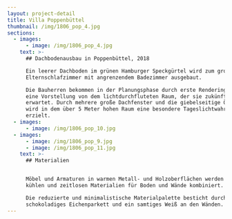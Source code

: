 ```yaml
---
layout: project-detail
title: Villa Poppenbüttel
thumbnail: /img/1806_pop_4.jpg
sections:
  - images:
      - image: /img/1806_pop_4.jpg
    text: >-
      ## Dachbodenausbau in Poppenbüttel, 2018

      Ein leerer Dachboden im grünen Hamburger Speckgürtel wird zum großzügigen
      Elternschlafzimmer mit angrenzendem Badezimmer ausgebaut.

      Die Bauherren bekommen in der Planungsphase durch erste Renderings bereits
      eine Vorstellung von dem lichtdurchfluteten Raum, der sie zukünftig
      erwartet. Durch mehrere große Dachfenster und die giebelseitige Öffnung
      wird in dem über 5 Meter hohen Raum eine besondere Tageslichtwahrnehmung
      erzielt.
  - images:
      - image: /img/1806_pop_10.jpg
  - images:
      - image: /img/1806_pop_9.jpg
      - image: /img/1806_pop_11.jpg
    text: >-
      ## Materialien


      Möbel und Armaturen in warmen Metall- und Holzoberflächen werden mit
      kühlen und zeitlosen Materialien für Boden und Wände kombiniert.

      Die reduzierte und minimalistische Materialpalette besticht durch ein
      schokoladiges Eichenparkett und ein samtiges Weiß an den Wänden.
---
```


